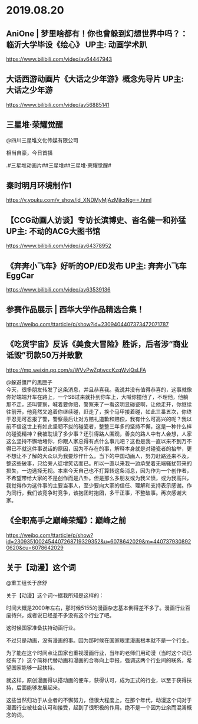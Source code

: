 
# 2019.08.20

## AniOne | 梦里啥都有！你也曾躲到幻想世界中吗？：临沂大学毕设《绘心》 UP主: 动画学术趴

https://www.bilibili.com/video/av64447943

 
##  大话西游动画片《大话之少年游》概念先导片 UP主: 大话之少年游

https://www.bilibili.com/video/av56885141
 

 
## 三星堆·荣耀觉醒

@四川三星堆文化传媒有限公司

相当自豪，今日首播

.#三星堆动画片##三星堆##三星堆·荣耀觉醒#

## 秦时明月环境制作1

https://v.youku.com/v_show/id_XNDMyMjAzMjkxNg==.html

##  【CCG动画人访谈】专访长滨博史、沓名健一和孙猛 UP主: 不动的ACG大图书馆

https://www.bilibili.com/video/av64378952

 ##  《奔奔小飞车》好听的OP/ED发布 UP主: 奔奔小飞车EggCar

https://www.bilibili.com/video/av63539136

## 参赛作品展示 | 西华大学作品精选合集！

https://weibo.com/ttarticle/p/show?id=2309404407373472071787

## 《吃货宇宙》反诉《美食大冒险》胜诉，后者涉“商业诋毁”罚款50万并致歉

https://mp.weixin.qq.com/s/WVvPwZqtwccKzqWvlQsLFA

@躲避僵尸的黑匣子  
今天，很多朋友转发了这条消息，并且恭喜我。我说并没有值得恭喜的，这事就像你好端端开车在路上，一个SB过来就扑到你车上，大喊你撞他了，不理他，他躺那不走，还叫警察，喊着要你赔，警察来了一看这明显碰瓷啊，让他走开，你继续往前开，他竟然又追着你继续碰，赶走了，换个马甲接着碰，如此三番五次，你终于忍无可忍报了警，警察最后让对方赔礼道歉和赔偿，我有什么可高兴的呢？我以前不信这世上有如此坚韧不拔的碰瓷者，整整三年多的坚持不懈，这是一种什么样的碰瓷精神？我被耽误了多少事？还引得路人围观，善良的路人中有人会想，人家这么坚持不懈地堵你，你跟人家总得有点什么事儿吧？这也是我一直以来不到万不得已不就这件事说话的原因，因为不存在的事，解释本身就是对碰瓷者的抬举，更不想让不了解的大众以为我要炒作什么。当下的中国动画人，努力赶路还来不及，整这些破事，只给旁人徒增笑话而已。所以一直以来我一边承受着无端骚扰带来的损失，一边选择无视。本来今天自己也不打算转这条消息，因为作为一个创作者，不希望带给大家的不是创作而是八卦。但是那么多朋友或为我义愤，或为我高兴，我觉得作为这件事的主要当事人，至少要向大家的信任、理解和支持表示感谢。作为同行，我们该竞争时竞争，该抱团时抱团，多干正事，不整破事。再次感谢大家。

## 《全职高手之巅峰荣耀》：巅峰之前

https://weibo.com/ttarticle/p/show?id=2309351002454407268719329352&u=6078642029&m=4407379308920620&cu=6078642029

## 关于【动漫】这个词

@重工组长于彦舒

关于【动漫】这个词～据我所知是这样的：

时间大概是2000年左右，那时候5155的漫画杂志基本倒得差不多了。漫画行业百废待兴，或者说已经差不多没有这个行业了吧。

这时候国家准备扶持动画行业。

不过只是动画，没有漫画的事。因为那时候在国家眼里漫画根本就不是一个行业。

为了能在这个时间点让国家也重视漫画行业，当年的老师们用动漫（当时这个词已经有了）这个简称代替动画和漫画的合称向上申报，强调这两个行业间的联系，希望国家能够一起扶持。

就这样，原创漫画得以搭动画的便车，获得认可，成为正式的行业，以至于获得扶持，后面能够发展起来。

这些当然归功于从业者的不懈努力，但很大程度上，在那个年代，动漫这个词对于漫画行业被社会认可和接受，起到了很积极的作用。绝不是一个因为业余而混淆概念的词。



